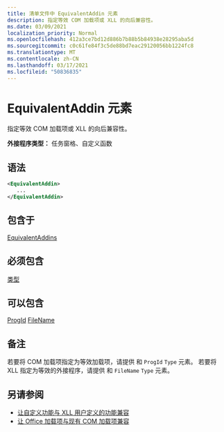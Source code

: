 ```yaml
---
title: 清单文件中 EquivalentAddin 元素
description: 指定等效 COM 加载项或 XLL 的向后兼容性。
ms.date: 03/09/2021
localization_priority: Normal
ms.openlocfilehash: 412a3ce7bd12d886b7b88b5b84938e28295aba5d
ms.sourcegitcommit: c0c61fe84f3c5de88bd7eac29120056bb1224fc8
ms.translationtype: MT
ms.contentlocale: zh-CN
ms.lasthandoff: 03/17/2021
ms.locfileid: "50836835"
---
```

# <a name="equivalentaddin-element"></a>EquivalentAddin 元素

指定等效 COM 加载项或 XLL 的向后兼容性。

**外接程序类型：** 任务窗格、自定义函数

## <a name="syntax"></a>语法

```XML
<EquivalentAddin>
   ...
</EquivalentAddin>
```

## <a name="contained-in"></a>包含于

[EquivalentAddins](equivalentaddins.md)

## <a name="must-contain"></a>必须包含

[类型](type.md)

## <a name="can-contain"></a>可以包含

[ProgId](progid.md) 
[FileName](filename.md)

## <a name="remarks"></a>备注

若要将 COM 加载项指定为等效加载项，请提供 和 `ProgId` `Type` 元素。 若要将 XLL 指定为等效的外接程序，请提供 和 `FileName` `Type` 元素。

## <a name="see-also"></a>另请参阅

- [让自定义功能与 XLL 用户定义的功能兼容](../../excel/make-custom-functions-compatible-with-xll-udf.md)
- [让 Office 加载项与现有 COM 加载项兼容](../../develop/make-office-add-in-compatible-with-existing-com-add-in.md)